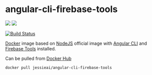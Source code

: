# angular-cli-firebase-tools
[![](https://images.microbadger.com/badges/image/jessieai/angular-cli-firebase-tools.svg)](https://microbadger.com/images/jessieai/angular-cli-firebase-tools "Get your own image badge on microbadger.com")
[![](https://images.microbadger.com/badges/version/jessieai/angular-cli-firebase-tools.svg)](https://microbadger.com/images/jessieai/angular-cli-firebase-tools "Get your own version badge on microbadger.com")

[![Build Status](https://travis-ci.org/jessie-ai/angular-cli-firebase-tools.svg?branch=master)](https://travis-ci.org/jessie-ai/angular-cli-firebase-tools)

[Docker](https://www.docker.com/) image based on [NodeJS](https://nodejs.org) official image with [Angular CLI](https://cli.angular.io/) and [Firebase Tools](https://firebase.google.com/docs/hosting/quickstart) installed.

Can be pulled from [Docker Hub](https://hub.docker.com/r/jessieai/angular-cli-firebase-tools/) 
```docker
docker pull jessieai/angular-cli-firebase-tools
```
